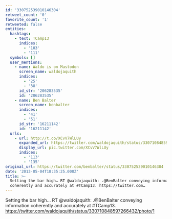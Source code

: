 ```yaml
---
id: '330752539010146304'
retweet_count: '0'
favorite_count: '1'
retweeted: false
entities:
  hashtags:
    - text: TCamp13
      indices:
        - '103'
        - '111'
  symbols: []
  user_mentions:
    - name: Waldo is on Mastodon
      screen_name: waldojaquith
      indices:
        - '25'
        - '38'
      id_str: '206283535'
      id: '206283535'
    - name: Ben Balter
      screen_name: benbalter
      indices:
        - '41'
        - '51'
      id_str: '16211142'
      id: '16211142'
  urls:
    - url: http://t.co/XCvV7WlLUy
      expanded_url: https://twitter.com/waldojaquith/status/330710848597266432/photo/1
      display_url: pic.twitter.com/XCvV7WlLUy
      indices:
        - '113'
        - '135'
original_url: https://twitter.com/benbalter/status/330752539010146304
date: '2013-05-04T18:35:25.000Z'
title: >-
  Setting the bar high… RT @waldojaquith: .@BenBalter conveying information
  coherently and accurately at #TCamp13. https://twitter.com…
---
```


Setting the bar high… RT @waldojaquith: .@BenBalter conveying information coherently and accurately at #TCamp13. https://twitter.com/waldojaquith/status/330710848597266432/photo/1